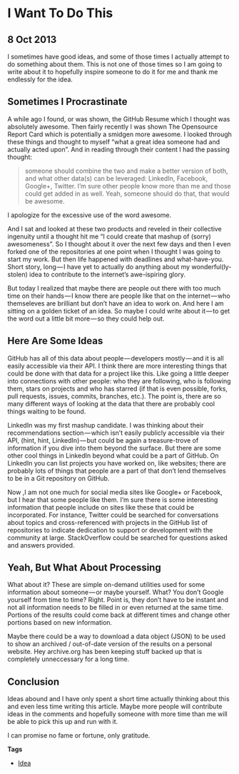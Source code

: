 # I Want To Do This
## 8 Oct 2013

I sometimes have good ideas, and some of those times I actually attempt to do something about them. This is not one of those times so I am going to write about it to hopefully inspire someone to do it for me and thank me endlessly for the idea.

## Sometimes I Procrastinate

A while ago I found, or was shown, the GitHub Resume which I thought was absolutely awesome. Then fairly recently I was shown The Opensource Report Card which is potentially a smidgen more awesome. I looked through these things and thought to myself “what a great idea someone had and actually acted upon”. And in reading through their content I had the passing thought:

  > someone should combine the two and make a better version of both, and what other data(s) can be leveraged: LinkedIn, Facebook, Google+, Twitter. I’m sure other people know more than me and those could get added in as well. Yeah, someone should do that, that would be awesome.

I apologize for the excessive use of the word awesome.

And I sat and looked at these two products and reveled in their collective ingenuity until a thought hit me “I could create that mashup of (sorry) awesomeness”. So I thought about it over the next few days and then I even forked one of the repositories at one point when I thought I was going to start my work. But then life happened with deadlines and what-have-you. Short story, long — I have yet to actually do anything about my wonderful(ly-stolen) idea to contribute to the internet’s awe-ispiring glory.

But today I realized that maybe there are people out there with too much time on their hands — I know there are people like that on the internet — who themseleves are brilliant but don’t have an idea to work on. And here I am sitting on a golden ticket of an idea. So maybe I could write about it — to get the word out a little bit more — so they could help out.

## Here Are Some Ideas

GitHub has all of this data about people — developers mostly — and it is all easily accessible via their API. I think there are more interesting things that could be done with that data for a project like this. Like going a little deeper into connections with other people: who they are following, who is following them, stars on projects and who has starred (if that is even possible, forks, pull requests, issues, commits, branches, etc.). The point is, there are so many different ways of looking at the data that there are probably cool things waiting to be found.

LinkedIn was my first mashup candidate. I was thinking about their recommendations section — which isn’t easily publicly accessible via their API, (hint, hint, LinkedIn) — but could be again a treasure-trove of information if you dive into them beyond the surface. But there are some other cool things in LinkedIn beyond what could be a part of GitHub. On LinkedIn you can list projects you have worked on, like websites; there are probably lots of things that people are a part of that don’t lend themselves to be in a Git repository on GitHub.

Now ,I am not one much for social media sites like Google+ or Facebook, but I hear that some people like them. I’m sure there is some interesting information that people include on sites like these that could be incorporated. For instance, Twitter could be searched for conversations about topics and cross-referenced with projects in the GitHub list of repositories to indicate dedication to support or development with the community at large. StackOverflow could be searched for questions asked and answers provided.

## Yeah, But What About Processing

What about it? These are simple on-demand utilities used for some information about someone — or maybe yourself. What? You don’t Google yourself from time to time? Right. Point is, they don’t have to be instant and not all information needs to be filled in or even returned at the same time. Portions of the results could come back at different times and change other portions based on new information.

Maybe there could be a way to download a data object (JSON) to be used to show an archived / out-of-date version of the results on a personal website. Hey archive.org has been keeping stuff backed up that is completely unneccessary for a long time.

## Conclusion
Ideas abound and I have only spent a short time actually thinking about this and even less time writing this article. Maybe more people will contribute ideas in the comments and hopefully someone with more time than me will be able to pick this up and run with it.

I can promise no fame or fortune, only gratitude.

**Tags**

  + [Idea](/#filter=Idea)
